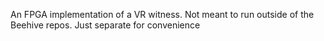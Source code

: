 An FPGA implementation of a VR witness. Not meant to run outside of the Beehive
repos. Just separate for convenience
